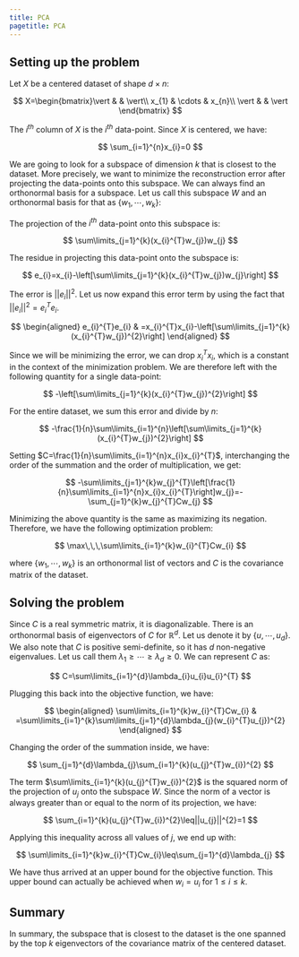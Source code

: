 ```yaml
---
title: PCA
pagetitle: PCA
---
```


## Setting up the problem

Let $X$ be a centered dataset of shape $d\times n$:

$$
X=\begin{bmatrix}\vert &  & \vert\\
x_{1} & \cdots & x_{n}\\
\vert &  & \vert
\end{bmatrix}
$$


The $i^{th}$ column of $X$ is the $i^{th}$ data-point. Since $X$ is centered, we have:

$$
\sum_{i=1}^{n}x_{i}=0
$$


We are going to look for a subspace of dimension $k$ that is closest to the dataset. More precisely, we want to minimize the reconstruction error after projecting the data-points onto this subspace. We can always find an orthonormal basis for a subspace. Let us call this subspace $W$ and an orthonormal basis for that as $\{w_{1},\cdots,w_{k}\}$:

The projection of the $i^{th}$ data-point onto this subspace is:

$$
\sum\limits_{j=1}^{k}(x_{i}^{T}w_{j})w_{j}
$$


The residue in projecting this data-point onto the subspace is:

$$
e_{i}=x_{i}-\left[\sum\limits_{j=1}^{k}(x_{i}^{T}w_{j})w_{j}\right]
$$


The error is $||e_{i}||^{2}$. Let us now expand this error term by using the fact that $||e_{i}||^{2}=e_{i}^{T}e_{i}$.

$$
\begin{aligned}
e_{i}^{T}e_{i} & =x_{i}^{T}x_{i}-\left[\sum\limits_{j=1}^{k}(x_{i}^{T}w_{j})^{2}\right]
\end{aligned}
$$


Since we will be minimizing the error, we can drop $x_{i}^{T}x_{i}$, which is a constant in the context of the minimization problem. We are therefore left with the following quantity for a single data-point:

$$
-\left[\sum\limits_{j=1}^{k}(x_{i}^{T}w_{j})^{2}\right]
$$


For the entire dataset, we sum this error and divide by $n$:

$$
-\frac{1}{n}\sum\limits_{i=1}^{n}\left[\sum\limits_{j=1}^{k}(x_{i}^{T}w_{j})^{2}\right]
$$


Setting $C=\frac{1}{n}\sum\limits_{i=1}^{n}x_{i}x_{i}^{T}$, interchanging the order of the summation and the order of multiplication, we get:

$$
-\sum\limits_{j=1}^{k}w_{j}^{T}\left[\frac{1}{n}\sum\limits_{i=1}^{n}x_{i}x_{i}^{T}\right]w_{j}=-\sum_{j=1}^{k}w_{j}^{T}Cw_{j}
$$


Minimizing the above quantity is the same as maximizing its negation. Therefore, we have the following optimization problem:

$$
\max\,\,\,\sum\limits_{i=1}^{k}w_{i}^{T}Cw_{i}
$$


where $\{w_{1},\cdots,w_{k}\}$ is an orthonormal list of vectors and $C$ is the covariance matrix of the dataset.

## Solving the problem

Since $C$ is a real symmetric matrix, it is diagonalizable. There is an orthonormal basis of eigenvectors of $C$ for $\mathbb{R}^{d}$. Let us denote it by $\{u,\cdots,u_{d}\}$. We also note that $C$ is positive semi-definite, so it has $d$ non-negative eigenvalues. Let us call them $\lambda_{1}\geq\cdots\geq\lambda_{d}\ge0$. We can represent $C$ as:

$$
C=\sum\limits_{i=1}^{d}\lambda_{i}u_{i}u_{i}^{T}
$$


Plugging this back into the objective function, we have:

$$
\begin{aligned}
\sum\limits_{i=1}^{k}w_{i}^{T}Cw_{i} & =\sum\limits_{i=1}^{k}\sum\limits_{j=1}^{d}\lambda_{j}(w_{i}^{T}u_{j})^{2}
\end{aligned}
$$


Changing the order of the summation inside, we have:

$$
\sum_{j=1}^{d}\lambda_{j}\sum_{i=1}^{k}(u_{j}^{T}w_{i})^{2}
$$


The term $\sum\limits_{i=1}^{k}(u_{j}^{T}w_{i})^{2}$ is the squared norm of the projection of $u_{j}$ onto the subspace $W$. Since the norm of a vector is always greater than or equal to the norm of its projection, we have:

$$
\sum_{i=1}^{k}(u_{j}^{T}w_{i})^{2}\leq||u_{j}||^{2}=1
$$


Applying this inequality across all values of $j$, we end up with:

$$
\sum\limits_{i=1}^{k}w_{i}^{T}Cw_{i}\leq\sum_{j=1}^{d}\lambda_{j}
$$


We have thus arrived at an upper bound for the objective function. This upper bound can actually be achieved when $w_{i}=u_{i}$ for $1\leq i\leq k$.

## Summary

In summary, the subspace that is closest to the dataset is the one spanned by the top $k$ eigenvectors of the covariance matrix of the centered dataset.
